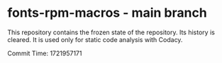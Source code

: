 # fonts-rpm-macros - main branch

This repository contains the frozen state of the repository.
Its history is cleared. It is used only for static code
analysis with Codacy.

Commit Time: 1721957171